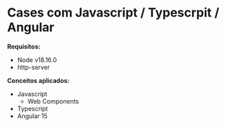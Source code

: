 # Cases com Javascript / Typescrpit / Angular

<b>Requisitos:</b>
- Node v18.16.0
- http-server

<b>Conceitos aplicados:</b>
- Javascript 
    - Web Components 
- Typescript
- Angular 15


